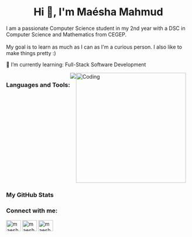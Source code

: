 <h1 align="center">Hi 👋, I'm Maésha Mahmud</h1>

<p>
  I am a passionate Computer Science student in my 2nd year with a DSC in Computer Science and Mathematics from CEGEP. <br><br>
  My goal is to learn as much as I can as I'm a curious person. I also like to make things pretty :)
</p>

🌱 I’m currently learning: Full-Stack Software Development

<div style="display: flex; direction: column;">
    <h3>Languages and Tools:</h3>
    <a href="https://skillicons.dev">
      <img src="https://skillicons.dev/icons?i=git,css,docker,figma,firebase,html,java,js,linux,mysql,nodejs,postman,py,react,tailwind,ts,vscode,kubernetes,anaconda,androidstudio,bash,cs,dart,debian,eclipse,fastapi,flask,flutter,gradle,npm,powershell,vercel,vite&perline=8" />
    </a>

<img alt="Coding" width="300" src="https://media4.giphy.com/media/v1.Y2lkPTc5MGI3NjExcnY4NGtjMmVjY2dzMGR5b2Y4ZXhtZG80dnI4ZmE2dTY1ZHAwM3pqcSZlcD12MV9pbnRlcm5hbF9naWZfYnlfaWQmY3Q9cw/NgurY1o4z080Jfoyzw/giphy.gif"/>

</div>






<h3>My GitHub Stats</h3>

<h3 align="left">Connect with me:</h3>
<p align="left">
<a href="https://linkedin.com/in/maeshamahmud" target="blank"><img align="center" src="https://skillicons.dev/icons?i=linkedin" alt="maeshamahmud" height="30" width="40" /></a>
<a href="https://instagram.com/maeshamahmud" target="blank"><img align="center" src="https://skillicons.dev/icons?i=instagram" alt="maeshamahmud" height="30" width="40" /></a>
<a href="mailto:maeshamahmud.com"><img align="center" src="https://skillicons.dev/icons?i=gmail" alt="maeshamahmud" height="30" width="40" /></a>
</p>
